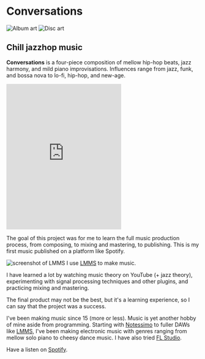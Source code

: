 <!--{
	"template": "work",
	"data": "projects_byid.conversations"
}-->


# Conversations

<span class="d3d"><span class="mockup-album">![Album art](../img/conversations_0.jpg)
<span class="album-disc">![Disc art](../img/conversations_0.jpg)</span>
</span></span>

## Chill jazzhop music

**Conversations** is a four-piece composition of mellow hip-hop beats, jazz harmony, and mild piano improvisations. Influences range from jazz, funk, and bossa nova to lo-fi, hip-hop, and new-age.

<p class="center">
	<iframe src="https://open.spotify.com/embed?uri=spotify:album:2LEKLuoWYauyAlQ8JwoPc2&theme=white&view=coverart" width="300" height="380" frameborder="0" allowtransparency="true" allow="encrypted-media"></iframe>
</p>

The goal of this project was for me to learn the full music production process, from composing, to mixing and mastering, to publishing. This is my first music published on a platform like Spotify.

<span>![screenshot of LMMS](../img/conversations_lmms.jpg)
	<span class="caption">I use [LMMS](https://lmms.io/) to make music.</span>
</span>

I have learned a lot by watching music theory on YouTube (+ jazz theory), experimenting with signal processing techniques and other plugins, and practicing mixing and mastering.

The final product may not be the best, but it's a learning experience, so I can say that the project was a success.

I've been making music since 15 (more or less). Music is yet another hobby of mine aside from programming. Starting with [Notessimo](https://www.notessimo.net) to fuller DAWs like [LMMS](https://lmms.io/), I've been making electronic music with genres ranging from mellow solo piano to cheesy dance music. I have also tried [FL Studio](https://www.image-line.com/flstudio).

Have a listen on [Spotify](https://open.spotify.com/album/2LEKLuoWYauyAlQ8JwoPc2).
